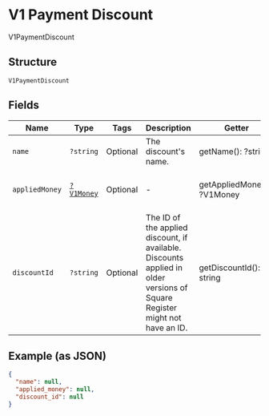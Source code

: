 
# V1 Payment Discount

V1PaymentDiscount

## Structure

`V1PaymentDiscount`

## Fields

| Name | Type | Tags | Description | Getter | Setter |
|  --- | --- | --- | --- | --- | --- |
| `name` | `?string` | Optional | The discount's name. | getName(): ?string | setName(?string name): void |
| `appliedMoney` | [`?V1Money`](../../doc/models/v1-money.md) | Optional | - | getAppliedMoney(): ?V1Money | setAppliedMoney(?V1Money appliedMoney): void |
| `discountId` | `?string` | Optional | The ID of the applied discount, if available. Discounts applied in older versions of Square Register might not have an ID. | getDiscountId(): ?string | setDiscountId(?string discountId): void |

## Example (as JSON)

```json
{
  "name": null,
  "applied_money": null,
  "discount_id": null
}
```

